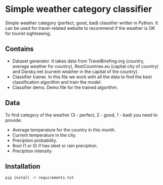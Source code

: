 # Simple weather category classifier
Simple weather category (perfect, good, bad) classifier writter in Python. It can be used for travel-related website to recommend if the weather is OK for tourist sightseeing.

## Contains

 - Dataset generator. It takes data from TravelBriefing.org (country, average weather for country), RestCountries.eu (capital city of country) and Darsky.net (current weather in the capital of the country).
 - Classifier trainer. In this file we work with all the data to find the best classification algorithm and train the model.
 - Classifier demo. Demo file for the trained algorithm.
 
## Data

To find category of the weather (3 - perfect, 2 - good, 1 - bad) you need to provide: 

 - Average temperature for the country in this month.
 - Current temperature in the city.
 - Preciption probability.
 - Bool (1 or 0) if has sleet or rain preciption.
 - Preciption intensity

## Installation
```
pip install -r requirements.txt
```
